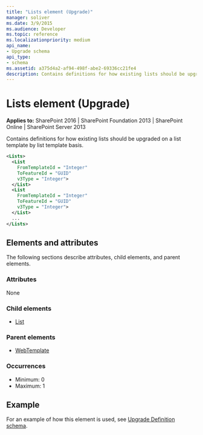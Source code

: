 ```yaml
---
title: "Lists element (Upgrade)"
manager: soliver
ms.date: 3/9/2015
ms.audience: Developer
ms.topic: reference
ms.localizationpriority: medium
api_name:
- Upgrade schema
api_type:
- schema
ms.assetid: a375d4a2-af94-498f-abe2-69336cc21fe4
description: Contains definitions for how existing lists should be upgraded on a list template by list template basis.
---
```


# Lists element (Upgrade)

**Applies to:** SharePoint 2016 | SharePoint Foundation 2013 | SharePoint Online | SharePoint Server 2013

Contains definitions for how existing lists should be upgraded on a list template by list template basis.

```XML
<Lists>
  <List
    FromTemplateId = "Integer"
    ToFeatureId = "GUID"
    v3Type = "Integer">
  </List>
  <List
    FromTemplateId = "Integer"
    ToFeatureId = "GUID"
    v3Type = "Integer">
  </List>
  ...
</Lists>
```

## Elements and attributes

The following sections describe attributes, child elements, and parent elements.

### Attributes

None

### Child elements

- [List](list-element-upgrade.md)

### Parent elements

- [WebTemplate](webtemplate-element-upgrade.md)

### Occurrences

- Minimum: 0
- Maximum: 1

## Example

For an example of how this element is used, see [Upgrade Definition schema](upgrade-definition-schema.md).
